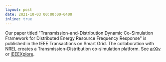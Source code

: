 ```yaml
---
layout: post
date: 2021-10-03 00:00:00-0400
inline: true
---
```


Our paper titled "Transmission-and-Distribution Dynamic Co-Simulation Framework for Distributed Energy Resource Frequency Response"
is published in the IEEE Transactions on Smart Grid. The collaboration with NREL creates a Transmission-Distribution co-simulation
platform. See [arXiv](https://arxiv.org/abs/2101.05894) or [IEEEXplore](https://ieeexplore.ieee.org/document/9569771).
